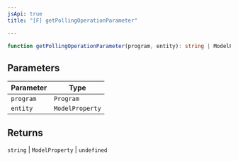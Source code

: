 ```yaml
---
jsApi: true
title: "[F] getPollingOperationParameter"

---
```

```ts
function getPollingOperationParameter(program, entity): string | ModelProperty | undefined
```

## Parameters

| Parameter | Type |
| ------ | ------ |
| `program` | `Program` |
| `entity` | `ModelProperty` |

## Returns

`string` \| `ModelProperty` \| `undefined`
